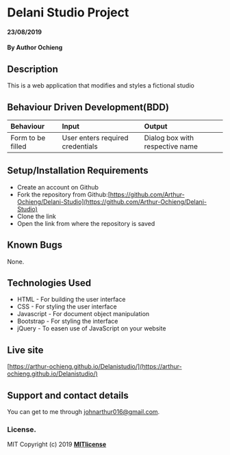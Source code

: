 # Delani Studio Project
#### 23/08/2019
#### By **Author Ochieng**
## Description
This is a web application that modifies and styles a fictional studio
## Behaviour Driven Development(BDD)
|Behaviour| Input| Output|
|:--------|:-----|:------|
|Form to be filled| User enters required credentials| Dialog box with respective name|
## Setup/Installation Requirements
* Create an account on Github
* Fork the repository from Github:[https://github.com/Arthur-Ochieng/Delani-Studio](https://github.com/Arthur-Ochieng/Delani-Studio)
* Clone the link
* Open the link from where the repository is saved
## Known Bugs
None.
## Technologies Used
* HTML - For building the user interface
* CSS - For styling the user interface
* Javascript - For document object manipulation
* Bootstrap - For styling the interface
* jQuery - To easen use of JavaScript on your website
## Live site
[https://arthur-ochieng.github.io/Delanistudio/](https://arthur-ochieng.github.io/Delanistudio/)
## Support and contact details
You can get to me through johnarthur016@gmail.com.
### License.
MIT Copyright (c) 2019 **[MITlicense](LICENSE)**
